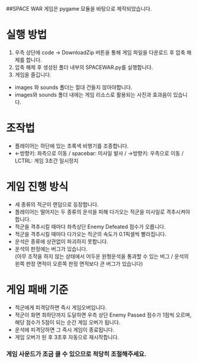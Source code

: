 ##SPACE WAR 게임은 pygame 모듈을 바탕으로 제작되었습니다.

# 실행 방법
1. 우측 상단에 code -> DownloadZip 버튼을 통해 게임 파일을 다운로드 후 압축 해제를 합니다.
2. 압축 해제 후 생성된 폴더 내부의 SPACEWAR.py를 실행합니다.
3. 게임을 즐깁니다.
* images 와 sounds 폴더는 절대 건들지 않아야합니다.
* images와 sounds 폴더 내에는 게임 리소스로 활용되는 사진과 효과음이 있습니다.



# 조작법
* 플레이어는 하단에 있는 초록색 비행기를 조종합니다.
* ←방향키: 좌측으로 이동 / spacebar: 미사일 발사 / →방향키: 우측으로 이동 / LCTRL: 게임 3초간 일시정지

# 게임 진행 방식
* 세 종류의 적군이 랜덤으로 등장합니다.
* 플레이어는 떨어지는 두 종류의 운석을 피해 다가오는 적군을 미사일로 격추시켜야 합니다.
* 적군을 격추시킬 때마다 좌측상단 Enemy Defeated 점수가 오릅니다.
* 적군을 격추시킬 때마다 다가오는 적군의 속도가 0.1픽셀씩 빨라집니다.
* 운석은 종류에 상관없이 파괴하지 못합니다.
* 운석의 판정에는 버그가 있습니다.          
(아무 조작을 하지 않는 상태에서 어두운 원형운석을 통과할 수 있는 버그 / 운석의 왼쪽 판정 면적이 오른쪽 판정 면적보다 큰 버그가 있습니다)

# 게임 패배 기준
* 적군에게 피격당하면 즉시 게임오버입니다.
* 적군이 화면 최하단까지 도달하면 우측 상단 Enemy Passed 점수가 1점씩 오르며, 해당 점수가 5점이 되는 순간 게임 오버가 됩니다.
* 운석에 피격당하면 그 즉시 게임이 종료됩니다.
* 게임 오버가 된 후 3초후 자동으로 재시작합니다.

### 게임 사운드가 조금 클 수 있으므로 적당히 조절해주세요.

 
